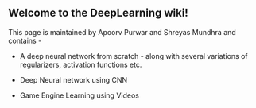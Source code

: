 
## Welcome to the DeepLearning wiki!

This page is maintained by Apoorv Purwar and Shreyas Mundhra and contains -

- A deep neural network from scratch - along with several variations of regularizers, activation functions etc.

- Deep Neural network using CNN

- Game Engine Learning using Videos

